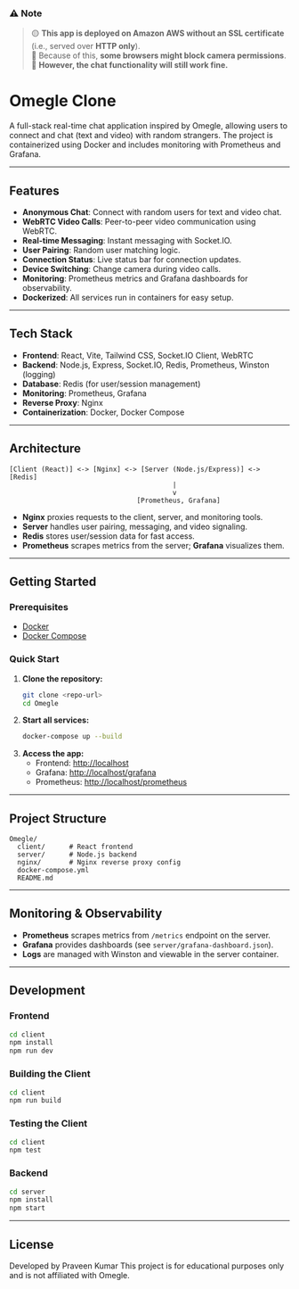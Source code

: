 ### ⚠️ **Note**
> 🟡 **This app is deployed on Amazon AWS without an SSL certificate** (i.e., served over **HTTP only**).  
> 📸 Because of this, **some browsers might block camera permissions**.  
> 💬 **However, the chat functionality will still work fine.**



# Omegle Clone

A full-stack real-time chat application inspired by Omegle, allowing users to connect and chat (text and video) with random strangers. The project is containerized using Docker and includes monitoring with Prometheus and Grafana.

---

## Features

- **Anonymous Chat**: Connect with random users for text and video chat.
- **WebRTC Video Calls**: Peer-to-peer video communication using WebRTC.
- **Real-time Messaging**: Instant messaging with Socket.IO.
- **User Pairing**: Random user matching logic.
- **Connection Status**: Live status bar for connection updates.
- **Device Switching**: Change camera during video calls.
- **Monitoring**: Prometheus metrics and Grafana dashboards for observability.
- **Dockerized**: All services run in containers for easy setup.

---

## Tech Stack

- **Frontend**: React, Vite, Tailwind CSS, Socket.IO Client, WebRTC
- **Backend**: Node.js, Express, Socket.IO, Redis, Prometheus, Winston (logging)
- **Database**: Redis (for user/session management)
- **Monitoring**: Prometheus, Grafana
- **Reverse Proxy**: Nginx
- **Containerization**: Docker, Docker Compose

---

## Architecture

```
[Client (React)] <-> [Nginx] <-> [Server (Node.js/Express)] <-> [Redis]
                                         |                
                                         v                
                                [Prometheus, Grafana]
```
- **Nginx** proxies requests to the client, server, and monitoring tools.
- **Server** handles user pairing, messaging, and video signaling.
- **Redis** stores user/session data for fast access.
- **Prometheus** scrapes metrics from the server; **Grafana** visualizes them.

---

## Getting Started

### Prerequisites
- [Docker](https://www.docker.com/get-started)
- [Docker Compose](https://docs.docker.com/compose/)

### Quick Start

1. **Clone the repository:**
   ```bash
   git clone <repo-url>
   cd Omegle
   ```
2. **Start all services:**
   ```bash
   docker-compose up --build
   ```
3. **Access the app:**
   - Frontend: [http://localhost](http://localhost)
   - Grafana: [http://localhost/grafana](http://localhost/grafana)
   - Prometheus: [http://localhost/prometheus](http://localhost/prometheus)

---

## Project Structure

```
Omegle/
  client/      # React frontend
  server/      # Node.js backend
  nginx/       # Nginx reverse proxy config
  docker-compose.yml
  README.md
```

---

## Monitoring & Observability
- **Prometheus** scrapes metrics from `/metrics` endpoint on the server.
- **Grafana** provides dashboards (see `server/grafana-dashboard.json`).
- **Logs** are managed with Winston and viewable in the server container.

---

## Development

### Frontend
```bash
cd client
npm install
npm run dev
```

### Building the Client
```bash
cd client
npm run build
```

### Testing the Client
```bash
cd client
npm test
```

### Backend
```bash
cd server
npm install
npm start
```

---


## License
Developed by Praveen Kumar
This project is for educational purposes only and is not affiliated with Omegle.
